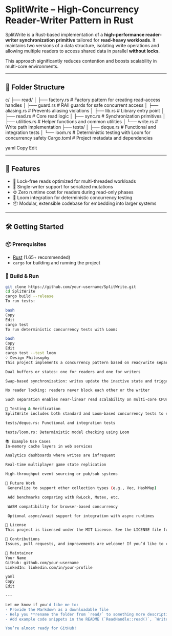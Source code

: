 
# SplitWrite – High-Concurrency Reader-Writer Pattern in Rust

SplitWrite is a Rust-based implementation of a **high-performance reader-writer synchronization primitive** tailored for **read-heavy workloads**. It maintains two versions of a data structure, isolating write operations and allowing multiple readers to access shared data in parallel **without locks**.

This approach significantly reduces contention and boosts scalability in multi-core environments.

---

## 📁 Folder Structure

c/
├── read/
│ ├── factory.rs # Factory pattern for creating read-access handles
│ ├── guard.rs # RAII guards for safe concurrent access
│ ├── aliasing.rs # Prevents aliasing violations
│ ├── lib.rs # Library entry point
│ ├── read.rs # Core read logic
│ ├── sync.rs # Synchronization primitives
│ ├── utilities.rs # Helper functions and common utilities
│ └── write.rs # Write path implementation
├── tests/
│ ├── deque.rs # Functional and integration tests
│ └── loom.rs # Deterministic testing with Loom for concurrency safety
Cargo.toml # Project metadata and dependencies

yaml
Copy
Edit

---

## 🚀 Features

- 🧵 Lock-free reads optimized for multi-threaded workloads
- 📝 Single-writer support for serialized mutations
- ⚙️ Zero runtime cost for readers during read-only phases
- 🧪 Loom integration for deterministic concurrency testing
- 📦 Modular, extensible codebase for embedding into larger systems

---

## 🛠️ Getting Started

### 📦 Prerequisites

- [Rust](https://www.rust-lang.org/tools/install) (1.65+ recommended)
- `cargo` for building and running the project

### 🔧 Build & Run

```bash
git clone https://github.com/your-username/SplitWrite.git
cd SplitWrite
cargo build --release
To run tests:

bash
Copy
Edit
cargo test
To run deterministic concurrency tests with Loom:

bash
Copy
Edit
cargo test --test loom
💡 Design Philosophy
This project implements a concurrency pattern based on read/write separation. It uses:

Dual buffers or states: one for readers and one for writers

Swap-based synchronization: writes update the inactive state and trigger a swap

No reader locking: readers never block each other or the writer

Such separation enables near-linear read scalability on multi-core CPUs.

🔬 Testing & Verification
SplitWrite includes both standard and Loom-based concurrency tests to ensure safety under various interleavings:

tests/deque.rs: Functional and integration tests

tests/loom.rs: Deterministic model checking using Loom

📚 Example Use Cases
In-memory cache layers in web services

Analytics dashboards where writes are infrequent

Real-time multiplayer game state replication

High-throughput event sourcing or pub/sub systems

📌 Future Work
 Generalize to support other collection types (e.g., Vec, HashMap)

 Add benchmarks comparing with RwLock, Mutex, etc.

 WASM compatibility for browser-based concurrency

 Optional async/await support for integration with async runtimes

📄 License
This project is licensed under the MIT License. See the LICENSE file for details.

🤝 Contributions
Issues, pull requests, and improvements are welcome! If you’d like to contribute or report bugs, feel free to open an issue or PR.

👤 Maintainer
Your Name
GitHub: github.com/your-username
LinkedIn: linkedin.com/in/your-profile

yaml
Copy
Edit

---

Let me know if you'd like me to:
- Provide the Markdown as a downloadable file
- Help you **rename the folder from `read/` to something more descriptive** (e.g., `core/`, `sync/`, etc.)
- Add example code snippets in the README (`ReadHandle::read()`, `Writer::publish()` etc.)

You’re almost ready for GitHub!









